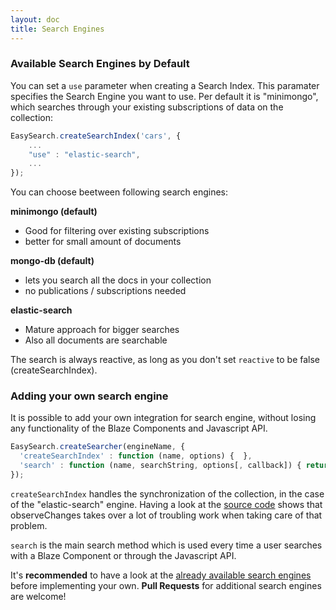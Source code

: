 ```yaml
---
layout: doc
title: Search Engines
---
```


### Available Search Engines by Default 

You can set a ```use``` parameter when creating a Search Index. This paramater specifies the Search Engine you want to use. Per default it is "minimongo", which searches through your existing subscriptions of data on the collection:

```javascript
EasySearch.createSearchIndex('cars', {
    ...
    "use" : "elastic-search",
    ...
});
```

You can choose beetween following search engines:

__minimongo (default)__
* Good for filtering over existing subscriptions
* better for small amount of documents

__mongo-db (default)__
* lets you search all the docs in your collection
* no publications / subscriptions needed

__elastic-search__
* Mature approach for bigger searches
* Also all documents are searchable

The search is always reactive, as long as you don't set ```reactive``` to be false (createSearchIndex).

### Adding your own search engine

It is possible to add your own integration for search engine, without losing any functionality of the Blaze Components and Javascript API.

```javascript
EasySearch.createSearcher(engineName, {
  'createSearchIndex' : function (name, options) {  },
  'search' : function (name, searchString, options[, callback]) { return Array; }
});
```

```createSearchIndex``` handles the synchronization of the collection, in the case of the "elastic-search" engine. Having a look at the [source code](https://github.com/matteodem/meteor-easy-search/blob/master/lib/searchers/elastic-search.js#L57) shows that observeChanges takes over a lot of troubling work when taking care of that problem.

```search``` is the main search method which is used every time a user searches with a Blaze Component or through the Javascript API.

It's **recommended** to have a look at the [already available search engines](https://github.com/matteodem/meteor-easy-search/tree/master/lib/searchers) before implementing your own. **Pull Requests** for additional search engines are welcome!

